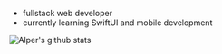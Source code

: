  - fullstack web developer
 - currently learning SwiftUI and mobile development


 ![Alper's github stats](https://github-readme-stats.vercel.app/api?username=Alperdec&show_icons=true&title_color=fff&icon_color=35FF69&text_color=F4F4F8&bg_color=0A100D)
